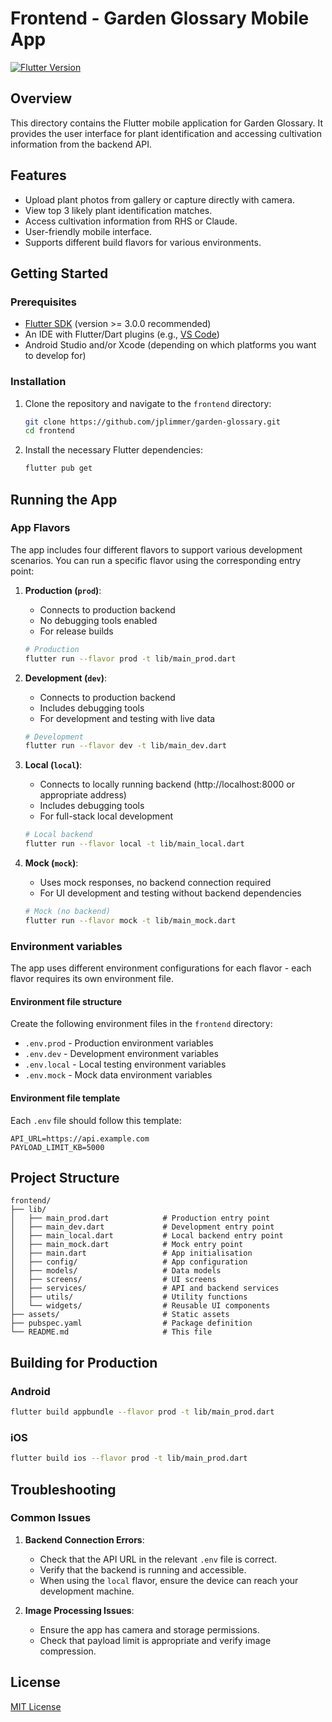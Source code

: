 # Frontend - Garden Glossary Mobile App

[![Flutter Version](https://img.shields.io/badge/Flutter-%3E=3.0.0-blue)](https://flutter.dev)

## Overview

This directory contains the Flutter mobile application for Garden Glossary. It provides the user interface for plant identification and accessing cultivation information from the backend API.

## Features

* Upload plant photos from gallery or capture directly with camera.
* View top 3 likely plant identification matches.
* Access cultivation information from RHS or Claude.
* User-friendly mobile interface.
* Supports different build flavors for various environments.

## Getting Started

### Prerequisites

* [Flutter SDK](https://flutter.dev/docs/get-started/install) (version >= 3.0.0 recommended)
* An IDE with Flutter/Dart plugins (e.g., [VS Code](https://code.visualstudio.com/docs/getstarted/extensions))
* Android Studio and/or Xcode (depending on which platforms you want to develop for)

### Installation

1.  Clone the repository and navigate to the `frontend` directory:
    ```bash
    git clone https://github.com/jplimmer/garden-glossary.git
    cd frontend
    ```

2.  Install the necessary Flutter dependencies:
    ```bash
    flutter pub get
    ```

## Running the App

### App Flavors

The app includes four different flavors to support various development scenarios. You can run a specific flavor using the corresponding entry point:

1. **Production (`prod`)**: 
   - Connects to production backend
   - No debugging tools enabled
   - For release builds
    ```bash
    # Production
    flutter run --flavor prod -t lib/main_prod.dart
    ```

2. **Development (`dev`)**: 
   - Connects to production backend
   - Includes debugging tools
   - For development and testing with live data
    ```bash
    # Development
    flutter run --flavor dev -t lib/main_dev.dart
    ```

3. **Local (`local`)**: 
   - Connects to locally running backend (http://localhost:8000 or appropriate address)
   - Includes debugging tools
   - For full-stack local development
    ```bash
    # Local backend
    flutter run --flavor local -t lib/main_local.dart
    ```

4. **Mock (`mock`)**: 
   - Uses mock responses, no backend connection required
   - For UI development and testing without backend dependencies
    ```bash
    # Mock (no backend)
    flutter run --flavor mock -t lib/main_mock.dart
    ```

### Environment variables

The app uses different environment configurations for each flavor - each flavor requires its own environment file.

#### Environment file structure 

Create the following environment files in the `frontend` directory:

* `.env.prod` - Production environment variables
* `.env.dev` - Development environment variables
* `.env.local` - Local testing environment variables
* `.env.mock` - Mock data environment variables

#### Environment file template

Each `.env` file should follow this template:

```
API_URL=https://api.example.com
PAYLOAD_LIMIT_KB=5000
```

## Project Structure

```
frontend/
├── lib/
│   ├── main_prod.dart            # Production entry point
│   ├── main_dev.dart             # Development entry point
│   ├── main_local.dart           # Local backend entry point
│   ├── main_mock.dart            # Mock entry point
│   ├── main.dart                 # App initialisation
│   ├── config/                   # App configuration
│   ├── models/                   # Data models
│   ├── screens/                  # UI screens
│   ├── services/                 # API and backend services
│   ├── utils/                    # Utility functions
│   └── widgets/                  # Reusable UI components
├── assets/                       # Static assets
├── pubspec.yaml                  # Package definition
└── README.md                     # This file
```

## Building for Production

### Android

```bash
flutter build appbundle --flavor prod -t lib/main_prod.dart
```

### iOS

```bash
flutter build ios --flavor prod -t lib/main_prod.dart
```

## Troubleshooting

### Common Issues

1. **Backend Connection Errors**:
   - Check that the API URL in the relevant `.env` file is correct.
   - Verify that the backend is running and accessible.
   - When using the `local` flavor, ensure the device can reach your development machine.

2. **Image Processing Issues**:
   - Ensure the app has camera and storage permissions.
   - Check that payload limit is appropriate and verify image compression.

## License

[MIT License](LICENSE)